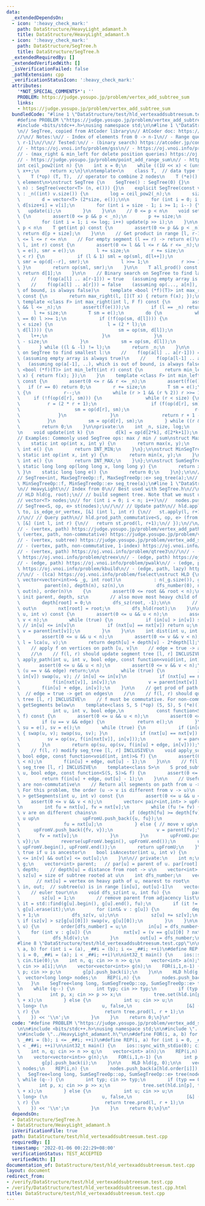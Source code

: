 ```yaml
---
data:
  _extendedDependsOn:
  - icon: ':heavy_check_mark:'
    path: DataStructure/HeavyLight_adamant.h
    title: DataStructure/HeavyLight_adamant.h
  - icon: ':heavy_check_mark:'
    path: DataStructure/SegTree.h
    title: DataStructure/SegTree.h
  _extendedRequiredBy: []
  _extendedVerifiedWith: []
  _isVerificationFailed: false
  _pathExtension: cpp
  _verificationStatusIcon: ':heavy_check_mark:'
  attributes:
    '*NOT_SPECIAL_COMMENTS*': ''
    PROBLEM: https://judge.yosupo.jp/problem/vertex_add_subtree_sum
    links:
    - https://judge.yosupo.jp/problem/vertex_add_subtree_sum
  bundledCode: "#line 1 \"DataStructure/test/hld_vertexaddsubtreesum.test.cpp\"\n\
    #define PROBLEM \"https://judge.yosupo.jp/problem/vertex_add_subtree_sum\"\n\n\
    #include <bits/stdc++.h>\nusing namespace std;\n\n#line 1 \"DataStructure/SegTree.h\"\
    \n// SegTree, copied from AtCoder library\n// AtCoder doc: https://atcoder.github.io/ac-library/master/document_en/segtree.html\n\
    //\n// Notes:\n// - Index of elements from 0 -> n-1\n// - Range queries are [l,\
    \ r-1]\n//\n// Tested:\n// - (binary search) https://atcoder.jp/contests/practice2/tasks/practice2_j\n\
    // - https://oj.vnoi.info/problem/gss\n// - https://oj.vnoi.info/problem/nklineup\n\
    // - (max_right & min_left for delete position queries) https://oj.vnoi.info/problem/segtree_itstr\n\
    // - https://judge.yosupo.jp/problem/point_add_range_sum\n// - https://judge.yosupo.jp/problem/point_set_range_composite\n\
    int ceil_pow2(int n) {\n    int x = 0;\n    while ((1U << x) < (unsigned int)(n))\
    \ x++;\n    return x;\n}\n\ntemplate<\n    class T,  // data type for nodes\n\
    \    T (*op) (T, T),  // operator to combine 2 nodes\n    T (*e)() // identity\
    \ element\n>\nstruct SegTree {\n    SegTree() : SegTree(0) {}\n    explicit SegTree(int\
    \ n) : SegTree(vector<T> (n, e())) {}\n    explicit SegTree(const vector<T>& v)\
    \ : _n((int) v.size()) {\n        log = ceil_pow2(_n);\n        size = 1<<log;\n\
    \        d = vector<T> (2*size, e());\n\n        for (int i = 0; i < _n; i++)\
    \ d[size+i] = v[i];\n        for (int i = size - 1; i >= 1; i--) {\n         \
    \   update(i);\n        }\n    }\n\n    // 0 <= p < n\n    void set(int p, T x)\
    \ {\n        assert(0 <= p && p < _n);\n        p += size;\n        d[p] = x;\n\
    \        for (int i = 1; i <= log; i++) update(p >> i);\n    }\n\n    // 0 <=\
    \ p < n\n    T get(int p) const {\n        assert(0 <= p && p < _n);\n       \
    \ return d[p + size];\n    }\n\n    // Get product in range [l, r-1]\n    // 0\
    \ <= l <= r <= n\n    // For empty segment (l == r) -> return e()\n    T prod(int\
    \ l, int r) const {\n        assert(0 <= l && l <= r && r <= _n);\n        T sml\
    \ = e(), smr = e();\n        l += size;\n        r += size;\n        while (l\
    \ < r) {\n            if (l & 1) sml = op(sml, d[l++]);\n            if (r & 1)\
    \ smr = op(d[--r], smr);\n            l >>= 1;\n            r >>= 1;\n       \
    \ }\n        return op(sml, smr);\n    }\n\n    T all_prod() const {\n       \
    \ return d[1];\n    }\n\n    // Binary search on SegTree to find largest r:\n\
    \    //    f(op(a[l] .. a[r-1])) = true   (assuming empty array is always true)\n\
    \    //    f(op(a[l] .. a[r])) = false    (assuming op(..., a[n]), which is out\
    \ of bound, is always false)\n    template <bool (*f)(T)> int max_right(int l)\
    \ const {\n        return max_right(l, [](T x) { return f(x); });\n    }\n   \
    \ template <class F> int max_right(int l, F f) const {\n        assert(0 <= l\
    \ && l <= _n);\n        assert(f(e()));\n        if (l == _n) return _n;\n   \
    \     l += size;\n        T sm = e();\n        do {\n            while (l % 2\
    \ == 0) l >>= 1;\n            if (!f(op(sm, d[l]))) {\n                while (l\
    \ < size) {\n                    l = (2 * l);\n                    if (f(op(sm,\
    \ d[l]))) {\n                        sm = op(sm, d[l]);\n                    \
    \    l++;\n                    }\n                }\n                return l\
    \ - size;\n            }\n            sm = op(sm, d[l]);\n            l++;\n \
    \       } while ((l & -l) != l);\n        return _n;\n    }\n\n    // Binary search\
    \ on SegTree to find smallest l:\n    //    f(op(a[l] .. a[r-1])) = true     \
    \ (assuming empty array is always true)\n    //    f(op(a[l-1] .. a[r-1])) = false\
    \   (assuming op(a[-1], ..), which is out of bound, is always false)\n    template\
    \ <bool (*f)(T)> int min_left(int r) const {\n        return min_left(r, [](T\
    \ x) { return f(x); });\n    }\n    template <class F> int min_left(int r, F f)\
    \ const {\n        assert(0 <= r && r <= _n);\n        assert(f(e()));\n     \
    \   if (r == 0) return 0;\n        r += size;\n        T sm = e();\n        do\
    \ {\n            r--;\n            while (r > 1 && (r % 2)) r >>= 1;\n       \
    \     if (!f(op(d[r], sm))) {\n                while (r < size) {\n          \
    \          r = (2 * r + 1);\n                    if (f(op(d[r], sm))) {\n    \
    \                    sm = op(d[r], sm);\n                        r--;\n      \
    \              }\n                }\n                return r + 1 - size;\n  \
    \          }\n            sm = op(d[r], sm);\n        } while ((r & -r) != r);\n\
    \        return 0;\n    }\n\nprivate:\n    int _n, size, log;\n    vector<T> d;\n\
    \n    void update(int k) {\n        d[k] = op(d[2*k], d[2*k+1]);\n    }\n};\n\n\
    // Examples: Commonly used SegTree ops: max / min / sum\nstruct MaxSegTreeOp {\n\
    \    static int op(int x, int y) {\n        return max(x, y);\n    }\n    static\
    \ int e() {\n        return INT_MIN;\n    }\n};\n\nstruct MinSegTreeOp {\n   \
    \ static int op(int x, int y) {\n        return min(x, y);\n    }\n    static\
    \ int e() {\n        return INT_MAX;\n    }\n};\n\nstruct SumSegTreeOp {\n   \
    \ static long long op(long long x, long long y) {\n        return x + y;\n   \
    \ }\n    static long long e() {\n        return 0;\n    }\n};\n\n// Example\n\
    // SegTree<int, MaxSegTreeOp::f, MaxSegTreeOp::e> seg_tree(a);\n// SegTree<int,\
    \ MinSegTreeOp::f, MinSegTreeOp::e> seg_tree(a);\n#line 1 \"DataStructure/HeavyLight_adamant.h\"\
    \n// HeavyLight\n// Index from 0\n// Best used with SegTree.h\n//\n// Usage:\n\
    // HLD hld(g, root);\n// // build segment tree. Note that we must use hld.order[i]\n\
    // vector<T> nodes;\n// for (int i = 0; i < n; i++)\n//   nodes.push_back(initial_value[hld.order[i]])\n\
    // SegTree<S, op, e> st(nodes);\n//\n// // Update path\n// hld.apply_path(from,\
    \ to, is_edge_or_vertex, [&] (int l, int r) {\n//   st.apply(l, r+1, F);\n// });\n\
    //\n// // Query path\n// hld.prod_path_commutative<S, op, e> (from, to, is_edge_or_vertex,\
    \ [&] (int l, int r) {\n//   return st.prod(l, r+1);\n// });\n//\n// Tested:\n\
    // - (vertex, path) https://judge.yosupo.jp/problem/vertex_add_path_sum\n// -\
    \ (vertex, path, non-commutative) https://judge.yosupo.jp/problem/vertex_set_path_composite\n\
    // - (vertex, subtree) https://judge.yosupo.jp/problem/vertex_add_subtree_sum\n\
    // - (vertex, path, non-commutative, 1-index) https://oj.vnoi.info/problem/icpc21_mt_l\n\
    // - (vertex, path) https://oj.vnoi.info/problem/qtree3\n//\n// - (edge, path)\
    \ https://oj.vnoi.info/problem/qtreex\n// - (edge, path) https://oj.vnoi.info/problem/lubenica\n\
    // - (edge, path) https://oj.vnoi.info/problem/pwalk\n// - (edge, path, lazy)\
    \ https://oj.vnoi.info/problem/kbuild\n// - (edge, path, lazy) https://oj.vnoi.info/problem/onbridge\n\
    //\n// - (lca) https://oj.vnoi.info/problem/fselect\nstruct HLD {\n    HLD(const\
    \ vector<vector<int>>& _g, int root)\n            : n(_g.size()), g(_g),\n   \
    \         parent(n), depth(n), sz(n),\n            dfs_number(0), nxt(n), in(n),\
    \ out(n), order(n)\n    {\n        assert(0 <= root && root < n);\n\n        //\
    \ init parent, depth, sz\n        // also move most heavy child of u to g[u][0]\n\
    \        depth[root] = 0;\n        dfs_sz(root, -1);\n\n        // init nxt, in,\
    \ out\n        nxt[root] = root;\n        dfs_hld(root);\n    }\n\n    int lca(int\
    \ u, int v) const {\n        assert(0 <= u && u < n);\n        assert(0 <= v &&\
    \ v < n);\n        while (true) {\n            if (in[u] > in[v]) swap(u, v);\
    \ // in[u] <= in[v]\n            if (nxt[u] == nxt[v]) return u;\n           \
    \ v = parent[nxt[v]];\n        }\n    }\n\n    int dist(int u, int v) const {\n\
    \        assert(0 <= u && u < n);\n        assert(0 <= v && v < n);\n        int\
    \ l = lca(u, v);\n        return depth[u] + depth[v] - 2*depth[l];\n    }\n\n\
    \    // apply f on vertices on path [u, v]\n    // edge = true -> apply on edge\n\
    \    //\n    // f(l, r) should update segment tree [l, r] INCLUSIVE\n    void\
    \ apply_path(int u, int v, bool edge, const function<void(int, int)> &f) {\n \
    \       assert(0 <= u && u < n);\n        assert(0 <= v && v < n);\n        if\
    \ (u == v && edge) return;\n\n        while (true) {\n            if (in[u] >\
    \ in[v]) swap(u, v); // in[u] <= in[v]\n            if (nxt[u] == nxt[v]) break;\n\
    \            f(in[nxt[v]], in[v]);\n            v = parent[nxt[v]];\n        }\n\
    \        f(in[u] + edge, in[v]);\n    }\n\n    // get prod of path u -> v\n  \
    \  // edge = true -> get on edges\n    //\n    // f(l, r) should query segment\
    \ tree [l, r] INCLUSIVE\n    // f must be commutative. For non-commutative, use\
    \ getSegments below\n    template<class S, S (*op) (S, S), S (*e)()>\n    S prod_path_commutative(\n\
    \            int u, int v, bool edge,\n            const function<S(int, int)>&\
    \ f) const {\n        assert(0 <= u && u < n);\n        assert(0 <= v && v < n);\n\
    \        if (u == v && edge) {\n            return e();\n        }\n        S\
    \ su = e(), sv = e();\n        while (true) {\n            if (in[u] > in[v])\
    \ { swap(u, v); swap(su, sv); }\n            if (nxt[u] == nxt[v]) break;\n  \
    \          sv = op(sv, f(in[nxt[v]], in[v]));\n            v = parent[nxt[v]];\n\
    \        }\n        return op(su, op(sv, f(in[u] + edge, in[v])));\n    }\n\n\
    \    // f(l, r) modify seg_tree [l, r] INCLUSIVE\n    void apply_subtree(int u,\
    \ bool edge, const function<void(int, int)>& f) {\n        assert(0 <= u && u\
    \ < n);\n        f(in[u] + edge, out[u] - 1);\n    }\n\n    // f(l, r) queries\
    \ seg_tree [l, r] INCLUSIVE\n    template<class S>\n    S prod_subtree_commutative(int\
    \ u, bool edge, const function<S(S, S)>& f) {\n        assert(0 <= u && u < n);\n\
    \        return f(in[u] + edge, out[u] - 1);\n    }\n\n    // Useful when functions\
    \ are non-commutative\n    // Return all segments on path from u -> v\n    //\
    \ For this problem, the order (u -> v is different from v -> u)\n    vector< pair<int,int>\
    \ > getSegments(int u, int v) const {\n        assert(0 <= u && u < n);\n    \
    \    assert(0 <= v && v < n);\n        vector< pair<int,int> > upFromU, upFromV;\n\
    \n        int fu = nxt[u], fv = nxt[v];\n        while (fu != fv) {  // u and\
    \ v are on different chains\n            if (depth[fu] >= depth[fv]) { // move\
    \ u up\n                upFromU.push_back({u, fu});\n                u = parent[fu];\n\
    \                fu = nxt[u];\n            } else { // move v up\n           \
    \     upFromV.push_back({fv, v});\n                v = parent[fv];\n         \
    \       fv = nxt[v];\n            }\n        }\n        upFromU.push_back({u,\
    \ v});\n        reverse(upFromV.begin(), upFromV.end());\n        upFromU.insert(upFromU.end(),\
    \ upFromV.begin(), upFromV.end());\n        return upFromU;\n    }\n\n    // return\
    \ true if u is ancestor\n    bool isAncestor(int u, int v) {\n        return in[u]\
    \ <= in[v] && out[v] <= out[u];\n    }\n\n// private:\n    int n;\n    vector<vector<int>>\
    \ g;\n    vector<int> parent;   // par[u] = parent of u. par[root] = -1\n    vector<int>\
    \ depth;    // depth[u] = distance from root -> u\n    vector<int> sz;       //\
    \ sz[u] = size of subtree rooted at u\n    int dfs_number;\n    vector<int> nxt;\
    \      // nxt[u] = vertex on heavy path of u, nearest to root\n    vector<int>\
    \ in, out;  // subtree(u) is in range [in[u], out[u]-1]\n    vector<int> order;\
    \    // euler tour\n\n    void dfs_sz(int u, int fu) {\n        parent[u] = fu;\n\
    \        sz[u] = 1;\n        // remove parent from adjacency list\n        auto\
    \ it = std::find(g[u].begin(), g[u].end(), fu);\n        if (it != g[u].end())\
    \ g[u].erase(it);\n\n        for (int& v : g[u]) {\n            depth[v] = depth[u]\
    \ + 1;\n            dfs_sz(v, u);\n\n            sz[u] += sz[v];\n           \
    \ if (sz[v] > sz[g[u][0]]) swap(v, g[u][0]);\n        }\n    }\n\n    void dfs_hld(int\
    \ u) {\n        order[dfs_number] = u;\n        in[u] = dfs_number++;\n\n    \
    \    for (int v : g[u]) {\n            nxt[v] = (v == g[u][0] ? nxt[u] : v);\n\
    \            dfs_hld(v);\n        }\n        out[u] = dfs_number;\n    }\n};\n\
    #line 8 \"DataStructure/test/hld_vertexaddsubtreesum.test.cpp\"\n\n#define FOR(i,\
    \ a, b) for (int i = (a), _##i = (b); i <= _##i; ++i)\n#define REP(i, a) for (int\
    \ i = 0, _##i = (a); i < _##i; ++i)\n\nint32_t main() {\n    ios::sync_with_stdio(0);\
    \ cin.tie(0);\n    int n, q; cin >> n >> q;\n    vector<int> a(n);\n    REP(i,n)\
    \ cin >> a[i];\n\n    vector<vector<int>> g(n);\n    FOR(i,1,n-1) {\n        int\
    \ p; cin >> p;\n        g[p].push_back(i);\n    }\n\n    HLD hld(g, 0);\n\n  \
    \  vector<long long> nodes;\n    REP(i,n) {\n        nodes.push_back(a[hld.order[i]]);\n\
    \    }\n    SegTree<long long, SumSegTreeOp::op, SumSegTreeOp::e> tree(nodes);\n\
    \n    while (q--) {\n        int typ; cin >> typ;\n        if (typ == 0) {\n \
    \           int p, x; cin >> p >> x;\n            tree.set(hld.in[p], tree.get(hld.in[p])\
    \ + x);\n        } else {\n            int u; cin >> u;\n            cout << hld.prod_subtree_commutative<long\
    \ long> (\n                    u, false,\n                    [&] (int l, int\
    \ r) {\n                        return tree.prod(l, r + 1);\n                \
    \    }) << '\\n';\n        }\n    }\n    return 0;\n}\n"
  code: "#define PROBLEM \"https://judge.yosupo.jp/problem/vertex_add_subtree_sum\"\
    \n\n#include <bits/stdc++.h>\nusing namespace std;\n\n#include \"../SegTree.h\"\
    \n#include \"../HeavyLight_adamant.h\"\n\n#define FOR(i, a, b) for (int i = (a),\
    \ _##i = (b); i <= _##i; ++i)\n#define REP(i, a) for (int i = 0, _##i = (a); i\
    \ < _##i; ++i)\n\nint32_t main() {\n    ios::sync_with_stdio(0); cin.tie(0);\n\
    \    int n, q; cin >> n >> q;\n    vector<int> a(n);\n    REP(i,n) cin >> a[i];\n\
    \n    vector<vector<int>> g(n);\n    FOR(i,1,n-1) {\n        int p; cin >> p;\n\
    \        g[p].push_back(i);\n    }\n\n    HLD hld(g, 0);\n\n    vector<long long>\
    \ nodes;\n    REP(i,n) {\n        nodes.push_back(a[hld.order[i]]);\n    }\n \
    \   SegTree<long long, SumSegTreeOp::op, SumSegTreeOp::e> tree(nodes);\n\n   \
    \ while (q--) {\n        int typ; cin >> typ;\n        if (typ == 0) {\n     \
    \       int p, x; cin >> p >> x;\n            tree.set(hld.in[p], tree.get(hld.in[p])\
    \ + x);\n        } else {\n            int u; cin >> u;\n            cout << hld.prod_subtree_commutative<long\
    \ long> (\n                    u, false,\n                    [&] (int l, int\
    \ r) {\n                        return tree.prod(l, r + 1);\n                \
    \    }) << '\\n';\n        }\n    }\n    return 0;\n}\n"
  dependsOn:
  - DataStructure/SegTree.h
  - DataStructure/HeavyLight_adamant.h
  isVerificationFile: true
  path: DataStructure/test/hld_vertexaddsubtreesum.test.cpp
  requiredBy: []
  timestamp: '2022-01-06 00:22:29+08:00'
  verificationStatus: TEST_ACCEPTED
  verifiedWith: []
documentation_of: DataStructure/test/hld_vertexaddsubtreesum.test.cpp
layout: document
redirect_from:
- /verify/DataStructure/test/hld_vertexaddsubtreesum.test.cpp
- /verify/DataStructure/test/hld_vertexaddsubtreesum.test.cpp.html
title: DataStructure/test/hld_vertexaddsubtreesum.test.cpp
---
```

